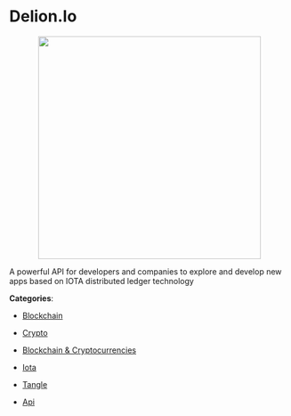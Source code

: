 # Delion.Io
<p align="center">
    <img width="400" src="https://raw.githubusercontent.com/apis-list/apis-list/apis/delion-io/logo_256x256.png" />
</p>

A powerful API for developers and companies to explore and develop new apps based on IOTA distributed ledger technology



**Categories**:

- [Blockchain](https://github.com/apis-list/apis-list#blockchain)

- [Crypto](https://github.com/apis-list/apis-list#crypto)

- [Blockchain & Cryptocurrencies](https://github.com/apis-list/apis-list#blockchain-and-cryptocurrencies)

- [Iota](https://github.com/apis-list/apis-list#iota)

- [Tangle](https://github.com/apis-list/apis-list#tangle)

- [Api](https://github.com/apis-list/apis-list#api)



